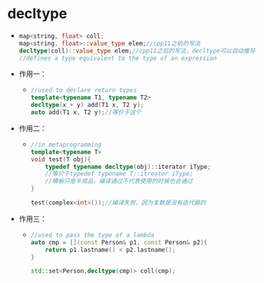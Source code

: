 # decltype

- ```cpp
  map<string, float> coll;
  map<string, float>::value_type elem;//cpp11之前的写法
  decltype(coll)::value_type elem;//cpp11之后的写法，decltype可以自动推导出类型
  //defines a type equivalent to the type of an expression
  ```

- 作用一：

  - ```cpp
    //used to declare return types
    template<typename T1, typename T2>
    decltype(x + y) add(T1 x, T2 y);
    auto add(T1 x, T2 y);//等价于这个
    ```

- 作用二：

  - ```cpp
    //in metaprogramming
    template<typename T>
    void test(T obj){
        typedef typename decltype(obj)::iterator iType;
        //等价于typedef typename T::itreator iType;
        //模板只是半成品，编译通过不代表使用的时候也会通过
    }
    
    test(complex<int>());//编译失败，因为复数是没有迭代器的
    ```

- 作用三：

  - ```cpp
    //used to pass the type of a lambda
    auto cmp = [](const Person& p1, const Person& p2){
        return p1.lastname() < p2.lastname();
    }
    
    std::set<Person,decltype(cmp)> coll(cmp);
    ```

